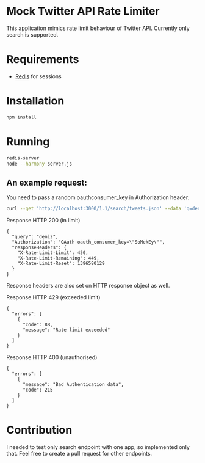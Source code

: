 # Mock Twitter API Rate Limiter

This application mimics rate limit behaviour of Twitter API. Currently only search is supported.

# Requirements

- [Redis](http://redis.io/) for sessions

# Installation

``` bash
npm install
```

# Running

```bash
redis-server
node --harmony server.js
```

## An example request:

You need to pass a random oauthconsumer_key in Authorization header.

```bash
curl --get 'http://localhost:3000/1.1/search/tweets.json' --data 'q=deniz' --header 'Authorization: OAuth oauthconsumer_key="SoMekEy"'
```

Response HTTP 200 (in limit)
```
{
  "query": "deniz",
  "Authorization": "OAuth oauth_consumer_key=\"SoMekEy\"",
  "responseHeaders": {
    "X-Rate-Limit-Limit": 450,
    "X-Rate-Limit-Remaining": 449,
    "X-Rate-Limit-Reset": 1396580129
  }
}
```

Response headers are also set on HTTP response object as well.

Response HTTP 429 (exceeded limit)
```
{
  "errors": [
    {
      "code": 88,
      "message": "Rate limit exceeded"
    }
  ]
}
```

Response HTTP 400 (unauthorised)
```
{
  "errors": [
    {
      "message": "Bad Authentication data",
      "code": 215
    }
  ]
}
```

# Contribution

I needed to test only search endpoint with one app, so implemented only that. Feel free to create a pull request for other endpoints.